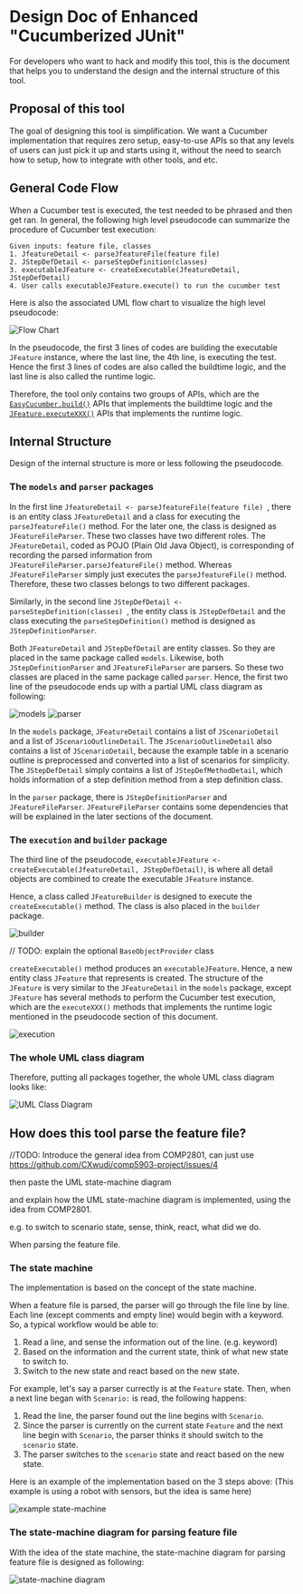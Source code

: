 # Design Doc of Enhanced "Cucumberized JUnit"

For developers who want to hack and modify this tool,
this is the document that helps you to understand the design and the internal structure of this tool.

## Proposal of this tool

The goal of designing this tool is simplification. We want a Cucumber implementation that requires zero setup,
easy-to-use APIs so that any levels of users can just pick it up and starts using it, without the need to search how to
setup, how to integrate with other tools, and etc.

## General Code Flow

When a Cucumber test is executed, the test needed to be phrased and then get ran. In general, the following high level
pseudocode can summarize the procedure of Cucumber test execution:

```
Given inputs: feature file, classes 
1. JfeatureDetail <- parseJfeatureFile(feature file) 
2. JStepDefDetail <- parseStepDefinition(classes) 
3. executableJFeature <- createExecutable(JfeatureDetail, JStepDefDetail)
4. User calls executableJFeature.execute() to run the cucumber test
```

Here is also the associated UML flow chart to visualize the high level pseudocode:

![Flow Chart](images/5903%20diagram-Overall%20Flow.drawio.png)

In the pseudocode, the first 3 lines of codes are building the executable `JFeature` instance, where the last line, the
4th line, is executing the test. Hence the first 3 lines of codes are also called the buildtime logic, and the last line
is also called the runtime logic.

Therefore, the tool only contains two groups of APIs, which are
the [`EasyCucumber.build()`](../src/main/java/scs/comp5903/cucumber/EasyCucumber.java) APIs that implements the
buildtime logic and the [`JFeature.executeXXX()`](../src/main/java/scs/comp5903/cucumber/execution/JFeature.java) APIs
that implements the runtime logic.

## Internal Structure

Design of the internal structure is more or less following the pseudocode.

### The `models` and `parser` packages

In the first line `JfeatureDetail <- parseJfeatureFile(feature file) `, there is an entity class `JFeatureDetail` and a
class for executing the `parseJfeatureFile()` method. For the later one, the class is designed as `JFeatureFileParser`.
These two classes have two different roles. The `JFeatureDetail`, coded as POJO (Plain Old Java Object), is
corresponding of recording the parsed information from `JFeatureFileParser.parseJfeatureFile()` method.
Whereas `JFeatureFileParser` simply just executes the `parseJfeatureFile()` method. Therefore, these two classes belongs
to two different packages.

Similarly, in the second line `JStepDefDetail <- parseStepDefinition(classes) `, the entity class is `JStepDefDetail`
and the class executing the `parseStepDefinition()` method is designed as `JStepDefinitionParser`.

Both `JFeatureDetail` and `JStepDefDetail` are entity classes. So they are placed in the same package called `models`.
Likewise, both `JStepDefinitionParser` and `JFeatureFileParser` are parsers. So these two classes are placed in the same
package called `parser`. Hence, the first two line of the pseudocode ends up with a partial UML class diagram as
following:

![models](./images/5903%20diagram-UML%20Class%20Diagram.drawio-models.png)
![parser](./images/5903%20diagram-UML%20Class%20Diagram.drawio-parser.png)

In the `models` package, `JFeatureDetail`
contains a list of `JScenarioDetail` and a list of `JScenarioOutlineDetail`.
The `JScenarioOutlineDetail` also contains a list of `JScenarioDetail`,
because the example table in a scenario outline is
preprocessed and converted into a list of scenarios for simplicity.
The `JStepDefDetail` simply contains a list of `JStepDefMethodDetail`,
which holds information of a step definition method from a step definition class.

In the `parser` package, there is `JStepDefinitionParser` and `JFeatureFileParser`.
`JFeatureFileParser` contains some dependencies that will be explained in the later sections of the document.

### The `execution` and `builder` package

The third line of the pseudocode, `executableJFeature <- createExecutable(JfeatureDetail, JStepDefDetail)`, is where all
detail objects are combined to create the executable `JFeature` instance.

Hence, a class called `JFeatureBuilder` is designed to execute the `createExecutable()` method.
The class is also placed in the `builder` package.

![builder](./images/5903%20diagram-UML%20Class%20Diagram.drawio-builder.png)

// TODO: explain the optional `BaseObjectProvider` class

`createExecutable()` method produces an `executableJFeature`.
Hence, a new entity class `JFeature` that represents is created.
The structure of the `JFeature` is very similar to the `JFeatureDetail` in the `models` package, except `JFeature` has
several methods to perform the Cucumber test execution,
which are the `executeXXX()` methods that implements the runtime logic mentioned in the pseudocode section of this
document.

![execution](./images/5903%20diagram-UML%20Class%20Diagram.drawio-execution.png)

### The whole UML class diagram

Therefore, putting all packages together, the whole UML class diagram looks like:

![UML Class Diagram](./images/5903%20diagram-UML%20Class%20Diagram.drawio.png)

## How does this tool parse the feature file?

//TODO: Introduce the general idea from COMP2801, can just use https://github.com/CXwudi/comp5903-project/issues/4

then paste the UML state-machine diagram

and explain how the UML state-machine diagram is implemented, using the idea from COMP2801.

e.g. to switch to scenario state, sense, think, react, what did we do.

When parsing the feature file.

### The state machine

The implementation is based on the concept of the state machine.

When a feature file is parsed, the parser will go through the file line by line. Each line (except comments and empty
line) would begin with a keyword. So, a typical workflow would be able to:

1. Read a line, and sense the information out of the line. (e.g. keyword)
2. Based on the information and the current state, think of what new state to switch to.
3. Switch to the new state and react based on the new state.

For example, let's say a parser currectly is at the `Feature` state. Then, when a next line began with `Scenario:` is
read, the following happens:

1. Read the line, the parser found out the line begins with `Scenario`.
2. Since the parser is currently on the current state `Feature` and the next line begin with `Scenario`, the parser
   thinks it should switch to the `scenario` state.
3. The parser switches to the `scenario` state and react based on the new state.

Here is an example of the implementation based on the 3 steps above: (This example is using a robot with sensors, but
the idea is same here)

![example state-machine](./images/example%20state-machine%20implementation.png)

### The state-machine diagram for parsing feature file

With the idea of the state machine, the state-machine diagram for parsing feature file is designed as following:

![state-machine diagram](./images/5903%20diagram-State%20Machine%20Diagram%20for%20feature%20file%20parsing.drawio.png)

